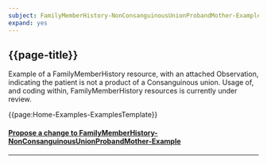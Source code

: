 ```yaml
---
subject: FamilyMemberHistory-NonConsanguinousUnionProbandMother-Example
expand: yes
---
```




## {{page-title}}

Example of a FamilyMemberHistory resource, with an attached Observation, indicating the patient is not a product of a Consanguinous union. Usage of, and coding within, FamilyMemberHistory resources is currently under review.


{{page:Home-Examples-ExamplesTemplate}}



<div id="Feedback" class="tabcontent">
<h4><a href='https://simplifier.net/NHS-Digital-FHIR-Genomics-Implementation-Guide/FamilyMemberHistory-NonConsanguinousUnionProbandMother-Example/~issues?level=File' target="_blank">Propose a change to FamilyMemberHistory-NonConsanguinousUnionProbandMother-Example</a></h4>
</div>

---
